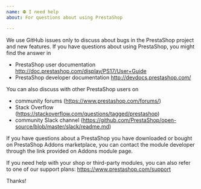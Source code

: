 ```yaml
---
name: ⛔ I need help
about: For questions about using PrestaShop

---
```


We use GitHub issues only to discuss about bugs in the PrestaShop project and new features.
If you have questions about using PrestaShop, you might find the answer in
- PrestaShop user documentation http://doc.prestashop.com/display/PS17/User+Guide
- PrestaShop developer documentation http://devdocs.prestashop.com/

You can also discuss with other PrestaShop users on
- community forums (https://www.prestashop.com/forums/)
- Stack Overflow (https://stackoverflow.com/questions/tagged/prestashop)
- community Slack channel (https://github.com/PrestaShop/open-source/blob/master/slack/readme.md)


If you have questions about a PrestaShop you have downloaded or bought on PrestaShop Addons marketplace, you can contact the module developer through the link provided on Addons module page.


If you need help with your shop or third-party modules, you can also refer to one of our support plans: https://www.prestashop.com/support


Thanks!
